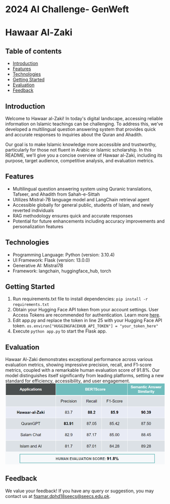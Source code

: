 # 2024 AI Challenge- GenWeft

# Hawaar Al-Zaki

## Table of contents
* [Introduction](#introduction)
* [Features](#features)
* [Technologies](#technologies)
* [Getting Started](#getting-started)
* [Evaluation](#evaluation)
* [Feedback](#feedback)
  
## Introduction 

Welcome to Hawaar al-Zaki! In today's digital landscape, accessing reliable information on Islamic teachings can be challenging. To address this, we've developed a multilingual question answering system that provides quick and accurate responses to inquiries about the Quran and Ahadith.

Our goal is to make Islamic knowledge more accessible and trustworthy, particularly for those not fluent in Arabic or Islamic scholarship. In this README, we'll give you a concise overview of Hawaar al-Zaki, including its purpose, target audience, competitive analysis, and evaluation metrics. 

## Features

- Multilingual question answering system using Quranic translations, Tafseer, and Ahadith from Sahah-e-Sittah
- Utilizes Mistral-7B language model and LangChain retrieval agent
- Accessible globally for general public, students of Islam, and newly reverted individuals
- RAG methodology ensures quick and accurate responses
- Potential for future enhancements including accuracy improvements and personalization features

## Technologies

- Programming Language: Python (version: 3.10.4)
- UI Framework: Flask (version: 13.0.0)
- Generative AI: Mistral7B
- Framework: langchain, huggingface_hub, torch

  
## Getting Started 
1. Run requirements.txt file to install dependencies:
  `pip install -r requirements.txt`
2. Obtain your Hugging Face API token from your account settings. User Access Tokens are recommended for authentication. Learn more [here]([url](https://huggingface.co/docs/hub/en/security-tokens)). 
3. Edit app.py and replace the token in line 25 with your Hugging Face API token.
   `os.environ["HUGGINGFACEHUB_API_TOKEN"] = "your_token_here"`
4. Execute `python app.py` to start the Flask app.

## Evaluation 
Hawaar Al-Zaki demonstrates exceptional performance across various evaluation metrics, showing impressive precision, recall, and F1-score metrics, coupled with a remarkable human evaluation score of 91.8%. Our model distinguishes itself significantly from leading platforms, setting a new standard for efficiency, accessibility, and user engagement.
![Hawaar Al-Zaki Logo](https://github.com/FaizaQamar/2024-AI-Challenge--GenWeft-/blob/main/static/evaluation.PNG)

## Feedback

We value your feedback! If you have any query or suggestion, you may contact us at [fqamar.dphd18seecs@seecs.edu.pk](mailto:fqamar.dphd18seecs@seecs.edu.pk).
